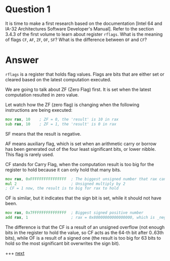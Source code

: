 
# Question 1


It is time to make a first research based on the documentation
[Intel 64 and IA-32 Architectures Software Developer's Manual]. Refer to the section 3.4.3 of the first volume to learn
about register `rflags`. What is the meaning of flags `CF`,
`AF`, `ZF`, `OF`, `SF`? What is the difference
between `OF` and `CF`? 


# Answer


    
`rflags` is a register that holds flag values. Flags are bits that are either set or cleared
based on the latest computation executed.

We are going to talk about ZF (Zero Flag) first. It is set when the latest computation resulted in zero value.

Let watch how the ZF (zero flag) is changing when the following instructions are being executed:


```asm
mov rax, 10    ; ZF = 0, the 'result' is 10 in rax
sub rax, 10    ; ZF = 1, the 'result' is 0 in rax

```

SF means that the result is negative.

AF means auxiliary flag, which is set when an arithmetic carry or borrow has been generated out of the four least significant bits, or lower nibble. This flag is rarely used.

CF stands for Carry Flag, when the computation result is too big for the register to hold because it can only hold that many bits.

```asm
mov rax, 0xFFFFFFFFFFFFFFFF  ; The biggest unsigned number that rax can hold
mul 2                        ; Unsigned multiply by 2
; CF = 1 now, the result is to big for rax to hold
```

OF is similar, but it indicates that the sign bit is set, while it should not have been.

```asm
mov rax, 0x7FFFFFFFFFFFFFFF  ; Biggest signed positive number
add rax, 1                   ; rax = 0x80000000000000000, which is _negative_. OF=1
```

The difference is that the CF is a result of an unsigned overflow (not enough bits in the register to hold the value, so CF acts as the 64-th bit after 0..63th bits), while OF is a result of a signed one (the result is too big for 63 bits to hold so the most significant bit overwrites the sign bit).



 +++ [next](002.md)
